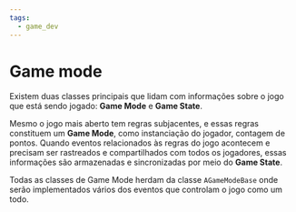```yaml
---
tags:
  - game_dev
---
```

# Game mode

Existem duas classes principais que lidam com informações sobre o jogo que está sendo jogado: **Game Mode** e **Game State**.

Mesmo o jogo mais aberto tem regras subjacentes, e essas regras constituem um **Game Mode**, como instanciação do jogador, contagem de pontos. Quando eventos relacionados às regras do jogo acontecem e precisam ser rastreados e compartilhados com todos os jogadores, essas informações são armazenadas e sincronizadas por meio do **Game State**.

Todas as classes de Game Mode herdam da classe `AGameModeBase` onde serão implementados vários dos eventos que controlam o jogo como um todo.